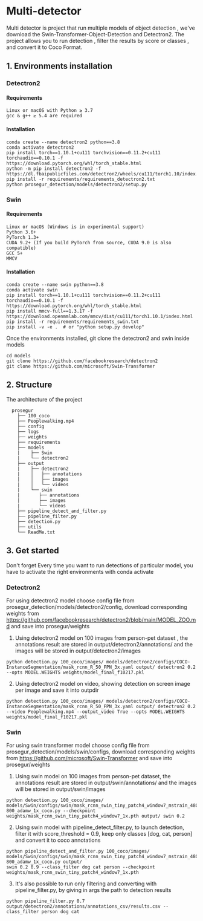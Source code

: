 # Multi-detector

Multi detector is project that run multiple models of object detection , we've download the Swin-Transformer-Object-Detection and Detectron2.
The project allows you to run detection , filter the results by score or classes , and convert it to Coco Format.


## 1. Environments installation


### Detectron2

#### Requirements
	Linux or macOS with Python ≥ 3.7
	gcc & g++ ≥ 5.4 are required

#### Installation

```
conda create --name detectron2 python==3.8
conda activate detectron2
pip install torch==1.10.1+cu111 torchvision==0.11.2+cu111 torchaudio==0.10.1 -f https://download.pytorch.org/whl/torch_stable.html
python -m pip install detectron2 -f https://dl.fbaipublicfiles.com/detectron2/wheels/cu111/torch1.10/index.html
pip install -r requirements/requirements_detectron2.txt
python prosegur_detection/models/detectron2/setup.py
```		
### Swin

#### Requirements
	Linux or macOS (Windows is in experimental support)
	Python 3.6+
	PyTorch 1.3+
	CUDA 9.2+ (If you build PyTorch from source, CUDA 9.0 is also compatible)
	GCC 5+
	MMCV

#### Installation
```
conda create --name swin python==3.8
conda activate swin
pip install torch==1.10.1+cu111 torchvision==0.11.2+cu111 torchaudio==0.10.1 -f https://download.pytorch.org/whl/torch_stable.html
pip install mmcv-full==1.3.17 -f https://download.openmmlab.com/mmcv/dist/cu111/torch1.10.1/index.html
pip install -r requirements/requirements_swin.txt
pip install -v -e .  # or "python setup.py develop"
```		
 Once the environments installed, git clone the detectron2 and swin inside models
```
cd models
git clone https://github.com/facebookresearch/detectron2
git clone https://github.com/microsoft/Swin-Transformer
```
 
## 2. Structure

The architecture of the project
```
  prosegur
	├── 100_coco
	├── Peoplewalking.mp4
	├── config
	├── logs
	├── weights
	├── requirements
	├── models
	|    ├── Swin
	|    └── detectron2
	├── output
	|    ├── detectron2
	|    │   ├── annotations
	|    │   ├── images
	|    │   └── videos
	|    └── swin
	|		├── annotations
	|		├── images
	|	    └── videos
	├── pipeline_detect_and_filter.py
	├── pipeline_filter.py
	├── detection.py
	├── utils
	└── ReadMe.txt
```		

## 3. Get started

Don't forget Every time you want to run detections of particular model, you have to activate the right environments with conda activate

### Detectron2

For using detectron2 model choose config file from prosegur_detection/models/detectron2/config, download corresponding weights from https://github.com/facebookresearch/detectron2/blob/main/MODEL_ZOO.md and save into prosegur/weights

1. Using detectron2 model on 100 images from person-pet dataset , the annotations result are stored in output/detectron2/annotations/ and the images will be stored in output/detectron2/images

```
python detection.py 100_coco/images/ models/detectron2/configs/COCO-InstanceSegmentation/mask_rcnn_R_50_FPN_3x.yaml output/ detectron2 0.2 --opts MODEL.WEIGHTS weights/model_final_f10217.pkl
```		

2. Using detectron2 model on video, showing detection on screen image per image and save it into outpdir 	

```
python detection.py 100_coco/images/ models/detectron2/configs/COCO-InstanceSegmentation/mask_rcnn_R_50_FPN_3x.yaml output/ detectron2 0.2 --video Peoplewalking.mp4 --output_video True --opts MODEL.WEIGHTS weights/model_final_f10217.pkl
```		

### Swin

For using swin transformer model choose config file from prosegur_detection/models/swin/configs, download corresponding weights from https://github.com/microsoft/Swin-Transformer and save into prosegur/weights

1. Using swin model on 100 images from person-pet dataset, the annotations result are stored in output/swin/annotations/ and the images will be stored in output/swin/images

```
python detection.py 100_coco/images/ models/Swin/configs/swin/mask_rcnn_swin_tiny_patch4_window7_mstrain_480-800_adamw_1x_coco.py --checkpoint weights/mask_rcnn_swin_tiny_patch4_window7_1x.pth output/ swin 0.2
```		

2. Using swin model with pipeline_detect_filter.py, to launch detection, filter it with score_threshold = 0.9, keep only classes [dog, cat, person] and convert it to coco annotations   

```
python pipeline_detect_and_filter.py 100_coco/images/ models/Swin/configs/swin/mask_rcnn_swin_tiny_patch4_window7_mstrain_480-800_adamw_1x_coco.py output/
swin 0.2 0.9 --class_filter dog cat person --checkpoint weights/mask_rcnn_swin_tiny_patch4_window7_1x.pth
```

3. It's also possible to run only filtering and converting with pipeline_filter.py, by giving in args the path to detection results

```
python pipeline_filter.py 0.7 output/detectron2/annotations/annotations_csv/results.csv --class_filter person dog cat
```
